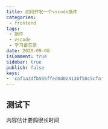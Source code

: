 ```yaml
---
title: 如何开发一个vscode插件
categories:
 - frontend
tags:
 - 插件
 - vscode
 - 学习备忘录
date: 2020-09-08
isComment: true
sidebar: true
publish: false
keys:
- 'caf1a3dfb505ffed0d024130f58c5cfa'
---
```

## 测试下
内容估计要鸽很长时间